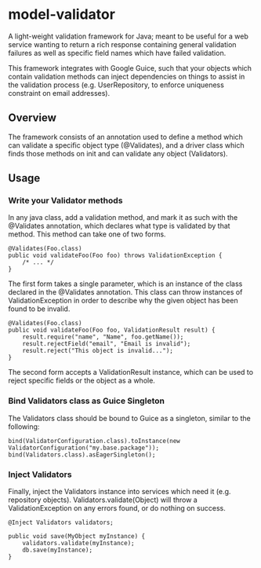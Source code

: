 model-validator
=====================

A light-weight validation framework for Java; meant to be useful for a web service wanting to return a rich response containing general validation failures as well as specific field names which have failed validation.

This framework integrates with Google Guice, such that your objects which contain validation methods can inject dependencies on things to assist in the validation process (e.g. UserRepository, to enforce uniqueness constraint on email addresses).

Overview
--------
The framework consists of an annotation used to define a method which can validate a specific object type (@Validates), and a driver class which finds those methods on init and can validate any object (Validators).

Usage
-----

### Write your Validator methods ###

In any java class, add a validation method, and mark it as such with the @Validates annotation, which declares what type is validated by that method. This method can take one of two forms.

    @Validates(Foo.class)
    public void validateFoo(Foo foo) throws ValidationException {
        /* ... */
    }

The first form takes a single parameter, which is an instance of the class declared in the @Validates annotation. This class can throw instances of ValidationException in order to describe why the given object has been found to be invalid.

    @Validates(Foo.class)
    public void validateFoo(Foo foo, ValidationResult result) {
        result.require("name", "Name", foo.getName());
        result.rejectField("email", "Email is invalid");
        result.reject("This object is invalid...");
    }

The second form accepts a ValidationResult instance, which can be used to reject specific fields or the object as a whole.

### Bind Validators class as Guice Singleton ###

The Validators class should be bound to Guice as a singleton, similar to the following:

    bind(ValidatorConfiguration.class).toInstance(new ValidatorConfiguration("my.base.package"));
    bind(Validators.class).asEagerSingleton();

### Inject Validators ###

Finally, inject the Validators instance into services which need it (e.g. repository objects). Validators.validate(Object) will throw a ValidationException on any errors found, or do nothing on success.

    @Inject Validators validators;
    
    public void save(MyObject myInstance) {
        validators.validate(myInstance);
        db.save(myInstance);
    }
